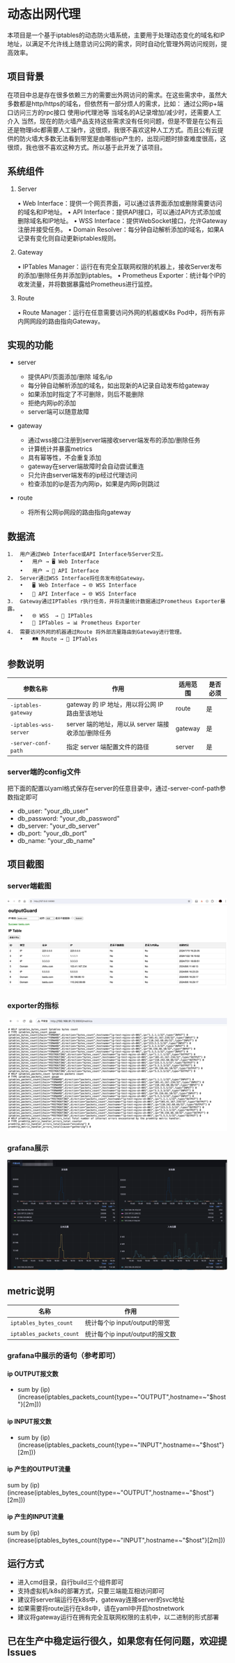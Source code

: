 # 动态出网代理

本项目是一个基于iptables的动态防火墙系统，主要用于处理动态变化的域名和IP地址，以满足不允许线上随意访问公网的需求，同时自动化管理外网访问规则，提高效率。
## 项目背景
在项目中总是存在很多依赖三方的需要出外网访问的需求。在这些需求中，虽然大多数都是http/https的域名，但依然有一部分烦人的需求，比如：
    通过公网ip+端口访问三方的rpc接口
    使用ip代理池等
    当域名的A记录增加/减少时，还需要人工介入
当然，现在的防火墙产品支持这些需求没有任何问题，但是不管是在公有云还是物理idc都需要人工操作，这很烦，我很不喜欢这种人工方式。而且公有云提供的防火墙大多数无法看到带宽是由哪些ip产生的，出现问题时排查难度很高，这很烦，我也很不喜欢这种方式。所以基于此开发了该项目。

## 系统组件

1. Server

	•	Web Interface：提供一个网页界面，可以通过该界面添加或删除需要访问的域名和IP地址。
	•	API Interface：提供API接口，可以通过API方式添加或删除域名和IP地址。
	•	WSS Interface：提供WebSocket接口，允许Gateway注册并接受任务。
	•	Domain Resolver：每分钟自动解析添加的域名，如果A记录有变化则自动更新iptables规则。

2. Gateway

	•	IPTables Manager：运行在有完全互联网权限的机器上，接收Server发布的添加/删除任务并添加到iptables。
	•	Prometheus Exporter：统计每个IP的收发流量，并将数据暴露给Prometheus进行监控。

3. Route

	•	Route Manager：运行在任意需要访问外网的机器或K8s Pod中，将所有非内网网段的路由指向Gateway。

## 实现的功能
 - server
   - 提供API/页面添加/删除 域名/ip
   - 每分钟自动解析添加的域名，如出现新的A记录自动发布给gateway
   - 如果添加时指定了不可删除，则后不能删除
   - 拒绝内网ip的添加
   - server端可以随意故障
 - gateway
   - 通过wss接口注册到server端接收server端发布的添加/删除任务
   - 计算统计并暴露metrics
   - 具有幂等性，不会重复添加
   - gateway在server端故障时会自动尝试重连
   - 只允许由server端发布的ip经过代理访问
   - 检查添加的ip是否为内网ip，如果是内网ip则跳过

 - route
   - 将所有公网ip网段的路由指向gateway


## 数据流

	1.	用户通过Web Interface或API Interface与Server交互。
        •	用户 → 🖥️ Web Interface
        •	用户 → 🔗 API Interface
	2.	Server通过WSS Interface将任务发布给Gateway。
        •	🖥️ Web Interface → 🌐 WSS Interface
        •	🔗 API Interface → 🌐 WSS Interface
	3.	Gateway通过IPTables r执行任务，并将流量统计数据通过Prometheus Exporter暴露。
        •	🌐 WSS  → 🚦 IPTables
        •	🚦 IPTables → 📊 Prometheus Exporter
	4.	需要访问外网的机器通过Route 将外部流量路由到Gateway进行管理。
        •	🛤️ Route → 🚦 IPTables



## 参数说明

| 参数名称               | 作用                                           | 适用范围 | 是否必须 |
|------------------------|------------------------------------------------|----------|----------|
| `-iptables-gateway`    | gateway 的 IP 地址，用以将公网 IP 路由至该地址  | route    | 是       |
| `-iptables-wss-server` | server 端的地址，用以从 server 端接收添加/删除任务 | gateway  | 是       |
| `-server-conf-path`    | 指定 server 端配置文件的路径                    | server   | 是       |

### server端的config文件
把下面的配置以yaml格式保存在server的任意目录中，通过-server-conf-path参数指定即可
- db_user: "your_db_user"
- db_password: "your_db_password"
- db_server: "your_db_server"
- db_port: "your_db_port"
- db_name: "your_db_name"

## 项目截图
### server端截图
![server](server.png)


### exporter的指标
![exporter](exporter.png)


### grafana展示
![监控展示](grafana.png)


## metric说明
| 名称                   | 作用                             |
|------------------------|---------------------------------|
| `iptables_bytes_count`    | 统计每个ip input/output的带宽  |
| `iptables_packets_count` | 统计每个ip input/output的报文数 |

### grafana中展示的语句（参考即可）
#### ip OUTPUT报文数
- sum by (ip) (increase(iptables_packets_count{type=~"OUTPUT",hostname=~"$host"}[2m]))
#### ip INPUT报文数
- sum by (ip) (increase(iptables_packets_count{type=~"INPUT",hostname=~"$host"}[2m]))
#### ip 产生的OUTPUT流量
sum by (ip) (increase(iptables_bytes_count{type=~"OUTPUT",hostname=~"$host"}[2m]))
#### ip 产生的INPUT流量
sum by (ip) (increase(iptables_bytes_count{type=~"INPUT",hostname=~"$host"}[2m]))

## 运行方式
 - 进入cmd目录，自行build三个组件即可
 - 支持虚拟机/k8s的部署方式，只要三端能互相访问即可
 - 建议将server端运行在k8s中，gateway连接server的svc地址
 - 如果需要将route运行在k8s中，请在yaml中开启hostnetwork
 - 建议将gateway运行在拥有完全互联网权限的主机中，以二进制的形式部署


## 已在生产中稳定运行很久，如果您有任何问题，欢迎提Issues